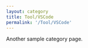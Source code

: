 ```yaml
---
layout: category
title: Tool/VSCode
permalink: '/Tool/VSCode'
---
```


Another sample category page.
